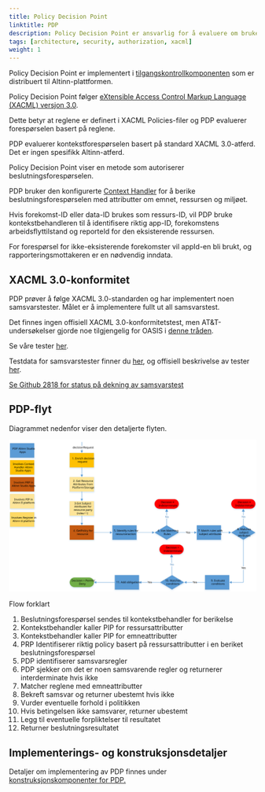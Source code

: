 ```yaml
---
title: Policy Decision Point
linktitle: PDP
description: Policy Decision Point er ansvarlig for å evaluere om brukere og systemer er autorisert til å utføre den forespurte operasjonen på en ressurs.
tags: [architecture, security, authorization, xacml]
weight: 1
---
```


Policy Decision Point er implementert i [tilgangskontrollkomponenten](../../../../authorization/architecture/accesscontrol/) som er distribuert til Altinn-plattformen.

Policy Decision Point følger [eXtensible Access Control Markup Language (XACML) versjon 3.0](https://docs.oasis-open.org/xacml/3.0/xacml-3.0-core-spec-os-en.html).

Dette betyr at reglene er definert i XACML Policies-filer og PDP evaluerer forespørselen basert på reglene.

PDP evaluerer kontekstforespørselen basert på standard XACML 3.0-atferd. Det er ingen spesifikk Altinn-atferd.

Policy Decision Point viser en metode som autoriserer beslutningsforespørselen.

PDP bruker den konfigurerte [Context Handler](../contexthandler) for å berike beslutningsforespørselen med attributter om emnet, ressursen og miljøet.

Hvis forekomst-ID eller data-ID brukes som ressurs-ID, vil PDP bruke kontekstbehandleren til å identifisere riktig app-ID,
forekomstens arbeidsflyttilstand og reporteId for den eksisterende ressursen.

For forespørsel for ikke-eksisterende forekomster vil appId-en bli brukt, og rapporteringsmottakeren er en nødvendig inndata.



## XACML 3.0-konformitet

PDP prøver å følge XACML 3.0-standarden og har implementert noen samsvarstester. Målet er å implementere fullt ut
all samsvarstest.

Det finnes ingen offisiell XACML 3.0-konformitetstest, men AT&T-undersøkelser gjorde noe tilgjengelig for OASIS i [denne tråden](https://lists.oasis-open.org/archives/xacml-comment/201404/msg00001.html).

Se våre tester [her](https://github.com/Altinn/altinn-authorization/blob/main/test/IntegrationTests/Xacml30ConformanceTests.cs).

Testdata for samsvarstester finner du [her](https://github.com/Altinn/altinn-authorization/tree/main/test/IntegrationTests/Data/Xacml/3.0/ConformanceTests), og offisiell beskrivelse av tester [her]( https://raw.githubusercontent.com/Altinn/altinn-studio/master/src/Altinn.Platform/Altinn.Platform.Authorization/IntegrationTests/Data/Xacml/3.0/ConformanceTests/ConformanceTests.html).

[Se Github 2818 for status på dekning av samsvarstest](https://github.com/Altinn/altinn-studio/issues/2818)




## PDP-flyt

Diagrammet nedenfor viser den detaljerte flyten.

![PDP-flyt](pdpflow.svg "PDP-flyt")

Flow forklart

1. Beslutningsforespørsel sendes til kontekstbehandler for berikelse
2. Kontekstbehandler kaller PIP for ressursattributter
3. Kontekstbehandler kaller PIP for emneattributter
4. PRP Identifiserer riktig policy basert på ressursattributter i en beriket beslutningsforespørsel
5. PDP identifiserer samsvarsregler
6. PDP sjekker om det er noen samsvarende regler og returnerer interderminate hvis ikke
7. Matcher reglene med emneattributter
8. Bekreft samsvar og returner ubestemt hvis ikke
9. Vurder eventuelle forhold i politikken
10. Hvis betingelsen ikke samsvarer, returner ubestemt
11. Legg til eventuelle forpliktelser til resultatet
12. Returner beslutningsresultatet

## Implementerings- og konstruksjonsdetaljer

Detaljer om implementering av PDP finnes under
[konstruksjonskomponenter for PDP.](/authorization/architecture/accesscontrol#policy-decision-point---pdp)